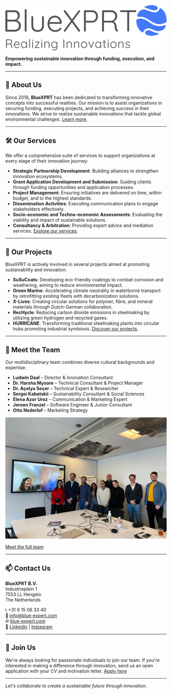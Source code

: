 [![BlueXPRT Logo](images/BX_Logo.png)](https://blue-expert.com)

**Empowering sustainable innovation through funding, execution, and impact.**

---

## 🚀 About Us

Since 2018, **BlueXPRT** has been dedicated to transforming innovative concepts into successful realities. Our mission is to assist organizations in securing funding, executing projects, and achieving success in their innovations. We strive to realize sustainable innovations that tackle global environmental challenges. [Learn more](https://blue-expert.com/?utm_source=github_readme).

---

## 🛠️ Our Services

We offer a comprehensive suite of services to support organizations at every stage of their innovation journey:

- **Strategic Partnership Development**: Building alliances to strengthen innovation ecosystems.
- **Grant Application Development and Submission**: Guiding clients through funding opportunities and application processes.
- **Project Management**: Ensuring initiatives are delivered on time, within budget, and to the highest standards.
- **Dissemination Activities**: Executing communication plans to engage stakeholders effectively.
- **Socio-economic and Techno-economic Assessments**: Evaluating the viability and impact of sustainable solutions.
- **Consultancy & Arbitration**: Providing expert advice and mediation services. [Explore our services](https://blue-expert.com/our-services?utm_source=github_readme).

---

## 🌱 Our Projects

BlueXPRT is actively involved in several projects aimed at promoting sustainability and innovation:

- **SuSuCoats**: Developing eco-friendly coatings to combat corrosion and weathering, aiming to reduce environmental impact.
- **Green Marine**: Accelerating climate neutrality in waterborne transport by retrofitting existing fleets with decarbonization solutions.
- **X-Lives**: Creating circular solutions for polymer, fibre, and mineral materials through Dutch-German collaboration.
- **RecHycle**: Reducing carbon dioxide emissions in steelmaking by utilizing green hydrogen and recycled gases.
- **HURRICANE**: Transforming traditional steelmaking plants into circular hubs promoting industrial symbiosis. [Discover our projects](https://blue-expert.com/our-projects?utm_source=github_readme).

---

## 👥 Meet the Team

Our multidisciplinary team combines diverse cultural backgrounds and expertise:

- **Ludwin Daal** – Director & Innovation Consultant
- **Dr. Harsha Mysore** – Technical Consultant & Project Manager
- **Dr. Açelya Seçer** – Technical Expert & Researcher
- **Sergei Kabatskii** – Sustainability Consultant & Social Sciences
- **Elena Azor Uroz** – Communication & Marketing Expert
- **Jeroen Franzel** – Software Engineer & Junior Consultant
- **Otto Nederlof** – Marketing Strategy

![BlueXPRT Team](images/Teamphoto.jpg)

[Meet the full team](https://blue-expert.com/meet-the-team?utm_source=github_readme)

---

## 📫 Contact Us

**BlueXPRT B.V.**  
Industrieplein 1  
7553 LL Hengelo  
The Netherlands

📞 +31 6 15 06 33 40  
📧 info@blue-expert.com  
🌐 [blue-expert.com](https://blue-expert.com/)  
🔗 [LinkedIn](https://www.linkedin.com/company/blue-exprt) | [Instagram](https://www.instagram.com/bluexprt)

---

## 🤝 Join Us

We're always looking for passionate individuals to join our team. If you're interested in making a difference through innovation, send us an open application with your CV and motivation letter. [Apply here](https://blue-expert.com/meet-the-team?utm_source=github_readme)

---

*Let's collaborate to create a sustainable future through innovation.*
